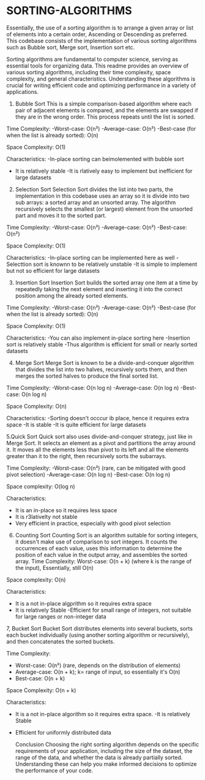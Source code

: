 # SORTING-ALGORITHMS

  Essentially, the use of a sorting algorithm is to arrange a given array or list of elements into 
a certain order, Ascending or Descending as preferred. This codebase consists of the implementation of various sorting algorithms such as Bubble sort, Merge sort, Insertion sort etc.

Sorting algorithms are fundamental to computer science, serving as essential tools for organizing data. This readme provides an overview of various sorting algorithms, including their time complexity, space complexity, and general characteristics.
 Understanding these algorithms is crucial for writing efficient code and optimizing performance in a variety of applications.

1. Bubble Sort
This is a simple comparison-based algorithm where each pair of adjacent elements is compared, and the elements are swapped if they are in the wrong order. This process repeats until the list is sorted.

Time Complexity:
-Worst-case: O(n²)
-Average-case: O(n²)
-Best-case (for when the list is already sorted): O(n) 

Space Complexity:
O(1)

Characteristics:
-In-place sorting can beimolemented with bubble sort
- It is relatively stable
-It is rlatively easy to implement but inefficient for large datasets

2. Selection Sort
Selection Sort divides the list into two parts, the implementation in this codebase uses an array so it is divide into two sub arrays: a sorted array and an unsorted array. The algorithm recursively selects the smallest (or largest) element from the unsorted part and moves it to the sorted part.

Time Complexity:
-Worst-case: O(n²)
-Average-case: O(n²)
-Best-case: O(n²)

Space Complexity:
O(1)

Characteristics:
-In-place sorting can be implemented here as well
-Selecttion sort is knownn to be relatively unstable
-It is simple to implement but not so efficient for large datasets

3. Insertion Sort
Insertion Sort builds the sorted array one item at a time by repeatedly taking the next element and inserting it into the correct position among the already sorted elements.

Time Complexity:
-Worst-case: O(n²)
-Average-case: O(n²)
-Best-case (for when the list is already sorted): O(n) 

Space Complexity:
O(1)

Characteristics:
-You can also implement in-place sorting here
-Insertion sort is relatively stable
-Thus algorithm is efficient for small or nearly sorted datasets

4. Merge Sort
Merge Sort is known to be a divide-and-conquer algorithm that divides the list into two halves, recursively sorts them, and then merges the sorted halves to produce the final sorted list.

Time Complexity:
-Worst-case: O(n log n)
-Average-case: O(n log n)
-Best-case: O(n log n)

Space Complexity:
O(n)

Characteristics:
-Sorting doesn't occcur ib place, hence it requires extra space 
-It is stable
-It is quite efficient for large datasets

5.Quick Sort 
Quick sort also uses divide-and-conquer strategy, just like in Merge Sort. It selects an element as a pivot and partitions the array around it. 
It moves all the elements less than pivot to its left and all the elements greater than it to the right, then recursively sorts the subarrays.

Time Complexity: 
-Worst-case:  O(n²) (rare, can be mitigated with good pivot selection)
-Average-case: O(n log n)
-Best-case: O(n log n)

Space complexity: 
O(log n)

Characteristics: 
- It is an in-place  so it requires less space
- It is r3lativelty not stable
- Very efficient in practice, especially with good pivot selection

6. Counting Sort
Counting Sort is an algorithm suitable for sorting integers, it doesn't make use of comparison to sort integers. It counts the occurrences of each value, uses this information to determine the position of each value in the output array, and assembles the sorted array. 
Time Complexity:
Worst-case: O(n + k) (where k is the range of the input), Essentially, still O(n)

Space complexity: 
O(n)

Characteristics:
- It is a not in-place algprithm so it requires extra space
- It is relatively Stable
-Efficient for small range of integers, not suitable for large ranges or non-integer data

7, Bucket Sort 
Bucket Sort distributes elements into several buckets, sorts each bucket individually (using another sorting algorithm or recursively), and then concatenates the sorted buckets.

Time Complexity: 
- Worst-case: O(n²) (rare, depends on the distribution of elements)
- Average-case: O(n + k); k= range of input, so essentially it's O(n)
- Best-case: O(n + k)

Space Complexity:
O(n + k)

Characteristics: 
- It is a not in-place algorithm so it requires extra space.
-It is relatively Stable
- Efficient for uniformly distributed data

  Conclusion
Choosing the right sorting algorithm depends on the specific requirements of your application, including the size of the dataset, the range of the data, and whether the data is already partially sorted. Understanding these can help you make informed decisions to optimize the performance of your code.
